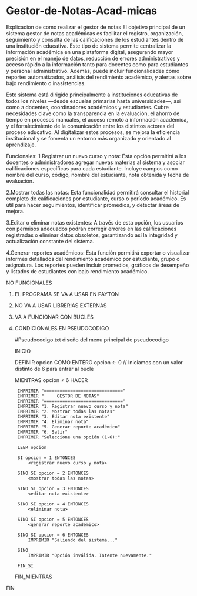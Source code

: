 # Gestor-de-Notas-Acad-micas
Explicacion de como realizar el gestor de notas
El objetivo principal de un sistema gestor de notas académicas es facilitar el registro, organización, seguimiento y consulta de las calificaciones de los estudiantes dentro de una institución educativa. Este tipo de sistema permite centralizar la información académica en una plataforma digital, asegurando mayor precisión en el manejo de datos, reducción de errores administrativos y acceso rápido a la información tanto para docentes como para estudiantes y personal administrativo. Además, puede incluir funcionalidades como reportes automatizados, análisis del rendimiento académico, y alertas sobre bajo rendimiento o inasistencias.

Este sistema está dirigido principalmente a instituciones educativas de todos los niveles —desde escuelas primarias hasta universidades—, así como a docentes, coordinadores académicos y estudiantes. Cubre necesidades clave como la transparencia en la evaluación, el ahorro de tiempo en procesos manuales, el acceso remoto a información académica, y el fortalecimiento de la comunicación entre los distintos actores del proceso educativo. Al digitalizar estos procesos, se mejora la eficiencia institucional y se fomenta un entorno más organizado y orientado al aprendizaje.

Funcionales:
1.Registrar un nuevo curso y nota: Esta opción permitirá a los docentes o administradores agregar nuevas materias al sistema y asociar calificaciones específicas para cada estudiante. Incluye campos como nombre del curso, código, nombre del estudiante, nota obtenida y fecha de evaluación.

2.Mostrar todas las notas: Esta funcionalidad permitirá consultar el historial completo de calificaciones por estudiante, curso o período académico. Es útil para hacer seguimientos, identificar promedios, y detectar áreas de mejora.

3.Editar o eliminar notas existentes: A través de esta opción, los usuarios con permisos adecuados podrán corregir errores en las calificaciones registradas o eliminar datos obsoletos, garantizando así la integridad y actualización constante del sistema.

4.Generar reportes académicos: Esta función permitirá exportar o visualizar informes detallados del rendimiento académico por estudiante, grupo o asignatura. Los reportes pueden incluir promedios, gráficos de desempeño y listados de estudiantes con bajo rendimiento académico.

NO FUNCIONALES

1. EL PROGRAMA SE VA A USAR EN PAYTON
2. NO VA A USAR LIBRERIAS EXTERNAS
3. VA A FUNCIONAR CON BUCLES
4. CONDICIONALES EN PSEUDOCODIGO


   #Pseudocodigo.txt diseño del menu principal de pseudocodigo

   INICIO

    DEFINIR opcion COMO ENTERO
    opcion ← 0   // Iniciamos con un valor distinto de 6 para entrar al bucle

    MIENTRAS opcion ≠ 6 HACER

        IMPRIMIR "=============================="
        IMPRIMIR "     GESTOR DE NOTAS"
        IMPRIMIR "=============================="
        IMPRIMIR "1. Registrar nuevo curso y nota"
        IMPRIMIR "2. Mostrar todas las notas"
        IMPRIMIR "3. Editar nota existente"
        IMPRIMIR "4. Eliminar nota"
        IMPRIMIR "5. Generar reporte académico"
        IMPRIMIR "6. Salir"
        IMPRIMIR "Seleccione una opción (1-6):"

        LEER opcion

        SI opcion = 1 ENTONCES
            <registrar nuevo curso y nota>
        
        SINO SI opcion = 2 ENTONCES
            <mostrar todas las notas>

        SINO SI opcion = 3 ENTONCES
            <editar nota existente>

        SINO SI opcion = 4 ENTONCES
            <eliminar nota>

        SINO SI opcion = 5 ENTONCES
            <generar reporte académico>

        SINO SI opcion = 6 ENTONCES
            IMPRIMIR "Saliendo del sistema..."

        SINO
            IMPRIMIR "Opción inválida. Intente nuevamente."

        FIN_SI

    FIN_MIENTRAS

FIN
